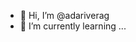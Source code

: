 - 👋 Hi, I’m @adariverag
- 🌱 I’m currently learning ...

<!---
adariverag/adariverag is a ✨ special ✨ repository because its `README.md` (this file) appears on your GitHub profile.
You can click the Preview link to take a look at your changes.
--->
